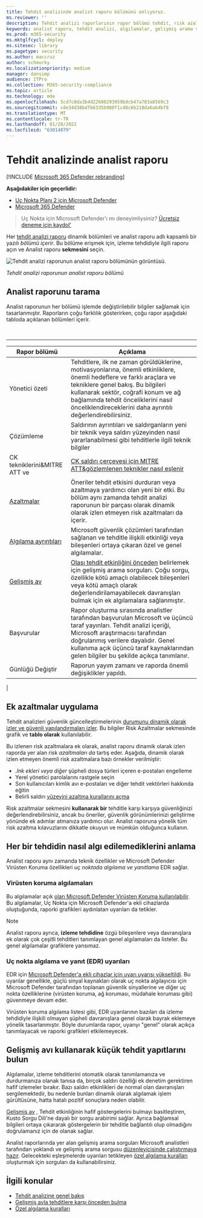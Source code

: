 ```yaml
---
title: Tehdit analizinde analist raporu bölümünü anlıyoruz.
ms.reviewer: ''
description: Tehdit analizi raporlarının rapor bölümü tehdit, risk azaltma, algılama, gelişmiş arama sorguları ve daha fazlası hakkında bilgi nasıl sağlar.
keywords: analist raporu, tehdit analizi, algılamalar, gelişmiş arama sorguları, risk azaltmaları,
ms.prod: m365-security
ms.mktglfcycl: deploy
ms.sitesec: library
ms.pagetype: security
ms.author: maccruz
author: schmurky
ms.localizationpriority: medium
manager: dansimp
audience: ITPro
ms.collection: M365-security-compliance
ms.topic: article
ms.technology: mde
ms.openlocfilehash: 5cd7c8da3b4d22600293959bdcb47a783a8569c3
ms.sourcegitcommit: cde34d38bdfb6335b980f1c48c6b218da6a64bf8
ms.translationtype: MT
ms.contentlocale: tr-TR
ms.lasthandoff: 01/20/2022
ms.locfileid: "63014079"
---
```

# <a name="the-analyst-report-in-threat-analytics"></a>Tehdit analizinde analist raporu

[!INCLUDE [Microsoft 365 Defender rebranding](../../includes/microsoft-defender.md)]

**Aşağıdakiler için geçerlidir:**

- [Uç Nokta Planı 2 için Microsoft Defender](https://go.microsoft.com/fwlink/?linkid=2154037)
- [Microsoft 365 Defender](https://go.microsoft.com/fwlink/?linkid=2118804)

> Uç Nokta için Microsoft Defender'ı mı deneyimliysiniz? [Ücretsiz deneme için kaydol'](https://signup.microsoft.com/create-account/signup?products=7f379fee-c4f9-4278-b0a1-e4c8c2fcdf7e&ru=https://aka.ms/MDEp2OpenTrial?ocid=docs-wdatp-exposedapis-abovefoldlink)

Her [tehdit analizi raporu](threat-analytics.md) dinamik bölümleri ve analist raporu adlı kapsamlı bir yazılı _bölümü içerir_. Bu bölüme erişmek için, izleme tehdidiyle ilgili raporu açın ve Analist raporu **sekmesini** seçin.

![Tehdit analizi raporunun analist raporu bölümünün görüntüsü.](images/ta-analyst-report-small.png)

_Tehdit analizi raporunun analist raporu bölümü_

## <a name="scan-the-analyst-report"></a>Analist raporunu tarama

Analist raporunun her bölümü işlemde değiştirilebilir bilgiler sağlamak için tasarlanmıştır. Raporların çoğu farklılık gösterirken, çoğu rapor aşağıdaki tabloda açıklanan bölümleri içerir.

<br>

****

|Rapor bölümü|Açıklama|
|---|---|
|Yönetici özeti|Tehditlere, ilk ne zaman görüldüklerine, motivasyonlarına, önemli etkinliklere, önemli hedeflere ve farklı araçlara ve tekniklere genel bakış. Bu bilgileri kullanarak sektör, coğrafi konum ve ağ bağlamında tehdit önceliklerini nasıl önceliklendireceklerini daha ayrıntılı değerlendirebilirsiniz.|
|Çözümleme|Saldırının ayrıntıları ve saldırganların yeni bir teknik veya saldırı yüzeyinden nasıl yararlanabilmesi gibi tehditlerle ilgili teknik bilgiler|
|CK tekniklerini&MITRE ATT ve|[CK saldırı çerçevesi için MITRE ATT&gözlemlenen teknikler nasıl eşlenir](https://attack.mitre.org/)|
|[Azaltmalar](#apply-additional-mitigations)|Öneriler tehdit etkisini durduran veya azaltmaya yardımcı olan yeni bir etki. Bu bölüm aynı zamanda tehdit analizi raporunun bir parçası olarak dinamik olarak izlen etmeyen risk azaltmaları da içerir.|
|[Algılama ayrıntıları](#understand-how-each-threat-can-be-detected)|Microsoft güvenlik çözümleri tarafından sağlanan ve tehditle ilişkili etkinliği veya bileşenleri ortaya çıkaran özel ve genel algılamalar.|
|[Gelişmiş av](#find-subtle-threat-artifacts-using-advanced-hunting)|[Olası tehdit etkinliğini önceden](advanced-hunting-overview.md) belirlemek için gelişmiş arama sorguları. Çoğu sorgu, özellikle kötü amaçlı olabilecek bileşenleri veya kötü amaçlı olarak değerlendirilamayabilecek davranışları bulmak için ek algılamalara sağlanmıştır.|
|Başvurular|Rapor oluşturma sırasında analistler tarafından başvurulan Microsoft ve üçüncü taraf yayınları. Tehdit analizi içeriği, Microsoft araştırmacısı tarafından doğrulanmış verilere dayalıdır. Genel kullanıma açık üçüncü taraf kaynaklarından gelen bilgiler bu şekilde açıkça tanımlanır.|
|Günlüğü Değiştir|Raporun yayım zamanı ve raporda önemli değişiklikler yapıldı.|
|

## <a name="apply-additional-mitigations"></a>Ek azaltmalar uygulama

Tehdit analizleri güvenlik güncelleştirmelerinin [durumunu dinamik olarak izler ve güvenli yapılandırmaları izler](threat-analytics.md#mitigations-review-list-of-mitigations-and-the-status-of-your-devices). Bu bilgiler Risk Azaltmalar sekmesinde grafik ve **tablo olarak** kullanılabilir.

Bu izlenen risk azaltmalara ek olarak, analist raporu dinamik olarak izlen raporda yer alan risk _azaltmaları da_ tartış eder. Aşağıda, dinamik olarak izlen etmeyen önemli risk azaltmalara bazı örnekler verilmiştir:

- _.lnk ekleri veya diğer_ şüpheli dosya türleri içeren e-postaları engelleme
- Yerel yönetici parolalarını rastgele seçin
- Son kullanıcıları kimlik avı e-postaları ve diğer tehdit vektörleri hakkında eğitin
- Belirli saldırı [yüzeyini azaltma kurallarını açma](attack-surface-reduction.md)

Risk azaltmalar sekmesini **kullanarak bir** tehditle karşı karşıya güvenliğinizi değerlendirebilirsiniz, ancak bu öneriler, güvenlik görünümlerinizi geliştirme yönünde ek adımlar atmanıza yardımcı olur. Analist raporuna yönelik tüm risk azaltma kılavuzlarını dikkatle okuyun ve mümkün olduğunca kullanın.

## <a name="understand-how-each-threat-can-be-detected"></a>Her bir tehdidin nasıl algı edilemediklerini anlama

Analist raporu aynı zamanda teknik özellikler ve Microsoft Defender Virüsten Koruma özellikleri _uç noktada algılama ve yanıtlama_ EDR sağlar.

### <a name="antivirus-detections"></a>Virüsten koruma algılamaları

Bu algılamalar açık [olan Microsoft Defender Virüsten Koruma kullanılabilir](/windows/security/threat-protection/microsoft-defender-antivirus/microsoft-defender-antivirus-in-windows-10). Bu algılamalar, Uç Nokta için Microsoft Defender'a ekli cihazlarda oluştuğunda, raporki grafikleri aydınlatan uyarıları da tetikler.

> [!NOTE]
> Analist raporu ayrıca, **izleme tehdidine** özgü bileşenlere veya davranışlara ek olarak çok çeşitli tehditleri tanımlayan genel algılamaları da listeler. Bu genel algılamalar grafiklere yansımaz.

### <a name="endpoint-detection-and-response-edr-alerts"></a>Uç nokta algılama ve yanıt (EDR) uyarıları

EDR için [Microsoft Defender'a ekli cihazlar için uyarı uyarısı yükseltildi](onboard-configure.md). Bu uyarılar genellikle, güçlü sinyal kaynakları olarak uç nokta algılayıcısı için Microsoft Defender tarafından toplanan güvenlik sinyallerine ve diğer uç nokta özelliklerine (virüsten koruma, ağ koruması, müdahale koruması gibi) güvenmeye devam eder.

Virüsten koruma algılama listesi gibi, EDR uyarılarının bazıları da izleme tehdidiyle ilişkili olmayan şüpheli davranışlara genel olarak bayrak eklemeye yönelik tasarlanmıştır. Böyle durumlarda rapor, uyarıyı "genel" olarak açıkça tanımlayacak ve raporki grafikleri etkilemeyecek.

## <a name="find-subtle-threat-artifacts-using-advanced-hunting"></a>Gelişmiş avı kullanarak küçük tehdit yapıtlarını bulun

Algılamalar, izleme tehditlerini otomatik olarak tanımlamanıza ve durdurmanıza olanak tanısa da, birçok saldırı özelliği ek denetim gerektiren hafif izlemeler bırakır. Bazı saldırı etkinlikleri de normal olan davranışları sergilemektedir, bu nedenle bunları dinamik olarak algılamak işlem gürültüsüne, hatta hatalı pozitif sonuçlara neden olabilir.

[Gelişmiş av](advanced-hunting-overview.md) , Tehdit etkinliğinin hafif göstergelerini bulmayı basitleştiren, Kusto Sorgu Dili'ne dayalı bir sorgu arabirimi sağlar. Ayrıca bağlamsal bilgileri ortaya çıkararak göstergelerin bir tehditle bağlantılı olup olmadığını doğrulamanız için de olanak sağlar.

Analist raporlarında yer alan gelişmiş arama sorguları Microsoft analistleri tarafından yoklandı ve gelişmiş arama sorgusu [düzenleyicisinde çalıştırmaya hazır](https://security.microsoft.com/advanced-hunting). Gelecekteki eşleşmelerde uyarıları tetikleyen [özel algılama kuralları](custom-detection-rules.md) oluşturmak için sorguları da kullanabilirsiniz.

## <a name="related-topics"></a>İlgili konular

- [Tehdit analizine genel bakış](threat-analytics.md)
- [Gelişmiş avla tehditlere karşı önceden bulma](advanced-hunting-overview.md)
- [Özel algılama kuralları](custom-detection-rules.md)
